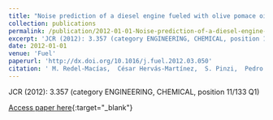 ```yaml
---
title: "Noise prediction of a diesel engine fueled with olive pomace oil methyl ester blended with diesel fuel"
collection: publications
permalink: /publication/2012-01-01-Noise-prediction-of-a-diesel-engine-fueled-with-olive-pomace-oil-methyl-ester-blended-with-diesel-fuel
excerpt: 'JCR (2012): 3.357 (category ENGINEERING, CHEMICAL, position 11/133 Q1)'
date: 2012-01-01
venue: 'Fuel'
paperurl: 'http://dx.doi.org/10.1016/j.fuel.2012.03.050'
citation: ' M. Redel-Macías,  César Hervás-Martínez,  S. Pinzi,  Pedro Gutiérrez,  A. Cubero-Atienza,  M. Dorado, &quot;Noise prediction of a diesel engine fueled with olive pomace oil methyl ester blended with diesel fuel.&quot; Fuel, 2012.'
---
```

JCR (2012): 3.357 (category ENGINEERING, CHEMICAL, position 11/133 Q1)

[Access paper here](http://dx.doi.org/10.1016/j.fuel.2012.03.050){:target="_blank"}
